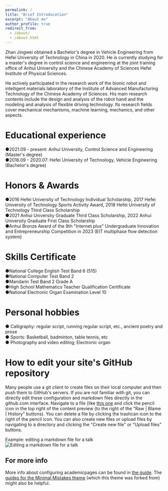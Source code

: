 ```yaml
---
permalink: /
title: "Brief Introducation"
excerpt: "About me"
author_profile: true
redirect_from: 
  - /about/
  - /about.html
---
```


Zhan Jingwei obtained a Bachelor's degree in Vehicle Engineering from Hefei University of Technology in China in 2020. He is currently studying for a master's degree in control science and engineering at the joint training office of Anhui University and the Chinese Academy of Sciences Hefei Institute of Physical Sciences.

He actively participated in the research work of the bionic robot and intelligent materials laboratory of the Institute of Advanced Manufacturing Technology of the Chinese Academy of Sciences. His main research contents include the design and analysis of the robot hand and the modeling and analysis of flexible driving technology. Its research fields cover mechanical mechanisms, machine learning, mechanics, and other aspects.

Educational experience
======
●2021.09 - present: Anhui University, Control Science and Engineering (Master's degree)\
●2016.09 - 2020.07: Hefei University of Technology, Vehicle Engineering (Bachelor's degree)

Honors & Awards
======
●2016 Hefei University of Technology Individual Scholarship, 2017 Hefei University of Technology Sports Activity Award, 2018 Hefei University of Technology Third Class Scholarship\
●2021 Anhui University Graduate Third Class Scholarship, 2022 Anhui University Graduate First Class Scholarship\
●Anhui Bronze Award of the 9th "Internet plus" Undergraduate Innovation and Entrepreneurship Competition in 2023 (EIT multiphase flow detection system)

Skills Certificate
======
●National College English Test Band 6 (515)\
●National Computer Test Band 2\
●Mandarin Test Band 2 Grade A\
●High School Mathematics Teacher Qualification Certificate\
●National Electronic Organ Examination Level 10

Personal hobbies
======
● Calligraphy: regular script, running regular script, etc., ancient poetry and prose\
● Sports: Basketball, badminton, table tennis, etc\
● Photography and video editing; Electronic organ

How to edit your site's GitHub repository
======
Many people use a git client to create files on their local computer and then push them to GitHub's servers. If you are not familiar with git, you can directly edit these configuration and markdown files directly in the github.com interface. Navigate to a file (like [this one](https://github.com/academicpages/academicpages.github.io/blob/master/_talks/2012-03-01-talk-1.md) and click the pencil icon in the top right of the content preview (to the right of the "Raw | Blame | History" buttons). You can delete a file by clicking the trashcan icon to the right of the pencil icon. You can also create new files or upload files by navigating to a directory and clicking the "Create new file" or "Upload files" buttons. 

Example: editing a markdown file for a talk
![Editing a markdown file for a talk](/images/editing-talk.png)

For more info
------
More info about configuring academicpages can be found in [the guide](https://academicpages.github.io/markdown/). The [guides for the Minimal Mistakes theme](https://mmistakes.github.io/minimal-mistakes/docs/configuration/) (which this theme was forked from) might also be helpful.
